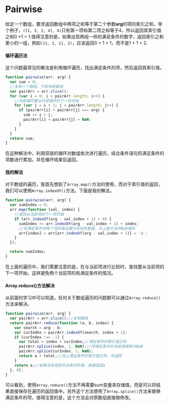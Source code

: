 # Pairwise
给定一个数组，要求返回数组中两项之和等于第二个参数**arg**的项的索引之和，举个例子，`([1, 3, 2, 4], 4)`只有第一项和第二项之和等于4，所以返回其索引值之和0 +1  = 1.值得注意的是，如果出现两组一样的满足条件的数字，返回索引之和更小的一组，例如`([1, 1, 1], 2)`，应该返回0 + 1 = 1，而不是1 + 1 = 2.<!-- more -->

#### 循环遍历法

这个问题最常见的解法是利用循环遍历，找出满足条件的项，然后返回其索引值。
``` javascript
function pairwise(arr, arg) {
  var sum = 0;
  //复制一个数组，不影响原数组
  var pairArr = arr.slice();
  for (var i = 0; i < pairArr.length; i++) {
    //内部循环要从外部循环的下一位开始
    for (var j = i + 1; j < pairArr.length; j++) {
      if (pairArr[i] + pairArr[j] === arg) {
        sum += i + j;
        pairArr[i] = pairArr[j] = NaN;
      }
    }
  }
  return sum;
}
```
在这种解法中，利用双层的循环对数组依次进行遍历，结合条件语句将满足条件的项数进行累加，并在循环结束后返回。

#### 我的解法
对于数组的遍历，我首先想到了`Array.map()`方法的使用，而对于索引值的返回，我们可以使用`Array.indexOf()`方法。下面是我的解法。
``` javascript
function pairwise(arr, arg) {
  var sumIndex = 0;
  arr.map(function (val, index) {
    //查找从当前项的下一项开始
    if (arr.indexOf(arg - val,index + 1) > 0) {
      sumIndex += arr.indexOf(arg - val,index + 1) + index;
      //将满足条件的两个项的值设置为任何非数值，与上面方法中NaN相似
      arr[index] = arr[arr.indexOf(arg - val,index + 1)] = 'a';
    }
  });

  return sumIndex;
}
```
在上面的遍历中，我们需要注意的是，在与当前项进行比较时，查找要从当前项的下一项开始，这样避免两个当前项的和满足条件的情况。

#### Array.reduce()方法解决
从前面的学习中可以知道，任何关于数组遍历的问题都可以通过`Array.reduce()`方法来解决。
``` javascript
function pairwise(arr, arg) {
  var pairArr = arr.slice();//复制数组
  return pairArr.reduce(function (a, b, index) {
    var search = arg - b;
    var curIndex = pairArr.indexOf(search, index + 1);
    if (curIndex !== -1) {
      var total = index + curIndex;//满足条件的索引值之和
      pairArr.splice(index, 1, NaN);//将满足条件的当前值替换为NaN
      pairArr.splice(curIndex, 1, NaN);
      return a + total;//加上满足条件的索引值之和，并返回
    }
    return a;//如果没有找到符合条件的值，直接返回a
  }, 0);
}
```
可以看到，使用`Array.reduce()`方法不再需要sum变量来存储值，而是可以将结果直接保存在遍历的返回值中。另外这个方法使用了`Array.splice()`方法来替换满足条件的项，值得注意的是，这个方法会对原数组直接做修改。
